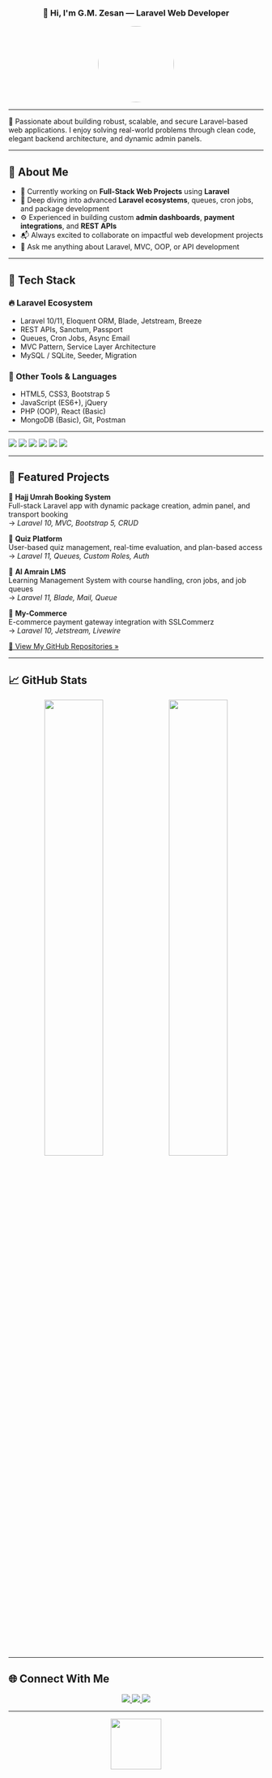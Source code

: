 <h3 align="center">👋 Hi, I'm G.M. Zesan — Laravel Web Developer</h3>
<p align="center">
  <img src="https://i.ibb.co/9Gfj2mt/IMG-20240217-203910.jpg" width="150" height="150" style="border-radius:50%;" />
</p>

---

🎯 Passionate about building robust, scalable, and secure Laravel-based web applications. I enjoy solving real-world problems through clean code, elegant backend architecture, and dynamic admin panels.

---

## 🚀 About Me

- 🔭 Currently working on **Full-Stack Web Projects** using **Laravel**
- 🌱 Deep diving into advanced **Laravel ecosystems**, queues, cron jobs, and package development
- ⚙️ Experienced in building custom **admin dashboards**, **payment integrations**, and **REST APIs**
- 📬 Always excited to collaborate on impactful web development projects
- 💬 Ask me anything about Laravel, MVC, OOP, or API development

---

## 🧰 Tech Stack

### 🔥 Laravel Ecosystem

- Laravel 10/11, Eloquent ORM, Blade, Jetstream, Breeze
- REST APIs, Sanctum, Passport
- Queues, Cron Jobs, Async Email
- MVC Pattern, Service Layer Architecture
- MySQL / SQLite, Seeder, Migration

### 🧩 Other Tools & Languages

- HTML5, CSS3, Bootstrap 5  
- JavaScript (ES6+), jQuery  
- PHP (OOP), React (Basic)  
- MongoDB (Basic), Git, Postman

---

<p>
  <img src="https://img.shields.io/badge/Laravel-FF2D20?style=for-the-badge&logo=laravel&logoColor=white" />
  <img src="https://img.shields.io/badge/PHP-777BB4?style=for-the-badge&logo=php&logoColor=white" />
  <img src="https://img.shields.io/badge/MySQL-00758F?style=for-the-badge&logo=mysql&logoColor=white" />
  <img src="https://img.shields.io/badge/Bootstrap-563D7C?style=for-the-badge&logo=bootstrap&logoColor=white" />
  <img src="https://img.shields.io/badge/Git-F05032?style=for-the-badge&logo=git&logoColor=white" />
  <img src="https://img.shields.io/badge/Postman-FF6C37?style=for-the-badge&logo=postman&logoColor=white" />
</p>

---

## 📌 Featured Projects

🔹 **Hajj Umrah Booking System**  
Full-stack Laravel app with dynamic package creation, admin panel, and transport booking  
→ *Laravel 10, MVC, Bootstrap 5, CRUD*

🔹 **Quiz Platform**  
User-based quiz management, real-time evaluation, and plan-based access  
→ *Laravel 11, Queues, Custom Roles, Auth*

🔹 **Al Amrain LMS**  
Learning Management System with course handling, cron jobs, and job queues  
→ *Laravel 11, Blade, Mail, Queue*

🔹 **My-Commerce**  
E-commerce payment gateway integration with SSLCommerz  
→ *Laravel 10, Jetstream, Livewire*

[🔗 View My GitHub Repositories »](https://github.com/GM-Zesan?tab=repositories)

---

## 📈 GitHub Stats

<p align="center">
  <img src="https://github-readme-stats.vercel.app/api?username=gm-zesan&show_icons=true&theme=radical&hide=prs" width="48%" />
  <img src="https://github-readme-stats.vercel.app/api/top-langs/?username=gm-zesan&layout=compact&langs_count=6&theme=radical" width="48%" />
</p>

---

## 🌐 Connect With Me

<div align="center">
  <a href="https://www.facebook.com/Zesan.xyz" target="_blank">
    <img src="https://img.shields.io/badge/Facebook-1877F2?style=for-the-badge&logo=facebook&logoColor=white" />
  </a>
  <a href="https://github.com/gm-zesan" target="_blank">
    <img src="https://img.shields.io/badge/GitHub-181717?style=for-the-badge&logo=github&logoColor=white" />
  </a>  
  <a href="https://linkedin.com/in/gm-zesan-5a2a16184" target="_blank">
    <img src="https://img.shields.io/badge/LinkedIn-0A66C2?style=for-the-badge&logo=linkedin&logoColor=white" />
  </a>
</div>

---

<p align="center">
  <img src="https://media.giphy.com/media/M9gbBd9nbDrOTu1Mqx/giphy.gif" width="100"/>
</p>
